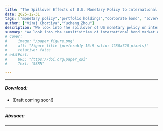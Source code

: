 ```yaml
---
title: "The Spillover Effects of U.S. Monetary Policy to International Bond Markets: A Demand Based Approach" 
date: 2025-12-31
tags: ["monetary policy","portfolio holdings","corporate bond", "sovereign bond"]
author: ["Viraj Chordiya","Yucheng Zhou"]
description: "We look into the spillover of US monetary policy on international bond markets." 
summary: "We look into the sensitivities of international bond market with respect to U.S. monetary policy, and use a demand based approach to decompose the sensitivities."
# cover:
#     image: "/paper_figure.png"
#     alt: "Figure title (preferably 16:9 ratio: 1280x720 pixels)"
#     relative: false
# editPost:
#     URL: "https://doi.org/paper_doi"
#     Text: "SSRN"

---
```


---

##### Download:
+ [Draft coming soon!]
<!-- - [Paper](paper.pdf)
- [Online appendix](appendix.pdf)
- [Code and data](https://github.com/paper_repo) -->

---

##### Abstract:



---

<!-- ##### Figure X:  Figure title

![](figurex.png)

---

##### Citation

Author 1, Author 2. Year. "Title." *Journal* Volume (Issue): First page–Last page. https://doi.org/paper_doi.

---

##### Related material

+ [Presentation slides](presentation.pdf) -->